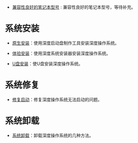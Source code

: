 * [兼容性良好的笔记本型号](https://wiki.deepin.org/index.php?title=%E5%85%BC%E5%AE%B9%E6%80%A7%E8%89%AF%E5%A5%BD%E7%9A%84%E7%AC%94%E8%AE%B0%E6%9C%AC%E5%9E%8B%E5%8F%B7) : 兼容性良好的笔记本型号，等待补充。

# 系统安装

* [原生安装](原生安装)：使用深度启动盘制作工具安装深度操作系统。


* [体验安装](体验安装)：使用深度系统安装器安装深度操作系统。 


* [U盘安装](U盘安装)：使U盘安装深度操作系统。

# 系统修复

* [修复启动](修复启动)：修复深度操作系统无法启动的问题。


# 系统卸载

* [系统卸载](修复启动)：卸载深度操作系统的几种方法。